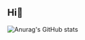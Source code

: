 ## Hi👋

![Anurag's GitHub stats](https://github-readme-stats.vercel.app/api?username=mjkkkk22&show_icons=true&theme={})
